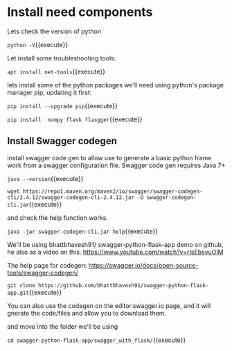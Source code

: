 # Install need components

Lets check the version of python

`python -V`{{execute}}

Let install some troubleshooting tools:

`apt install net-tools`{{execute}}

lets install some of the python packages we'll need using python's package manager pip, updating it first:

`pip install --upgrade pip`{{execute}}

`pip install  numpy flask flasgger`{{execute}}

## Install Swagger codegen

install swagger code gen to allow use to generate a basic python frame work from a swagger configuration file. Swagger code gen requires Java 7+

`java --version`{{execute}}

`wget https://repo1.maven.org/maven2/io/swagger/swagger-codegen-cli/2.4.12/swagger-codegen-cli-2.4.12.jar -O swagger-codegen-cli.jar`{{execute}}

and check the help function works.

`java -jar swagger-codegen-cli.jar help`{{execute}}

We'll be using  bhattbhavesh91/ swagger-python-flask-app demo on github, he also as a video on this.
https://www.youtube.com/watch?v=rIsEbsvuOlM

The help page for codegen: https://swagger.io/docs/open-source-tools/swagger-codegen/

`git clone https://github.com/bhattbhavesh91/swagger-python-flask-app.git`{{execute}}

You can also use the codegen on the editor.swagger.io page, and it will gnerate the code/files and allow you to download them.

and move into the folder we'll be using

`cd swagger-python-flask-app/swagger_with_flask/`{{execute}}